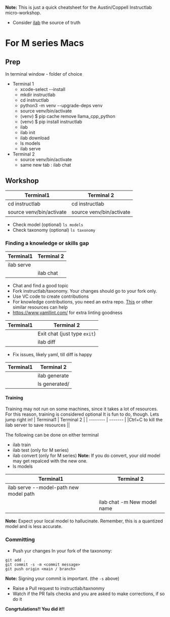 **Note:** This is just a quick cheatsheet for the Austin/Coppell Instructlab micro-workshop. 
* Consider [ilab](https://github.com/instructlab/instructlab/blob/main/README.md) the source of truth

# For M series Macs

## Prep
In terminal window - folder of choice
* Terminal 1
    * xcode-select --install
    * mkdir instructlab
    * cd instructlab
    * python3 -m venv --upgrade-deps venv
    * source venv/bin/activate
    * (venv) $ pip cache remove llama_cpp_python
    * (venv) $ pip install instructlab
    * ilab
    * ilab init
    * ilab download
    * ls models
    * ilab serve
* Terminal 2
    * source venv/bin/activate
    * same new tab : ilab chat

## Workshop
| Terminal1    | Terminal 2 |
| -------- | ------- |
|  cd instructlab  |  cd instructlab   |
|  source venv/bin/activate  |  source venv/bin/activate   |

* Check model (optional)  `ls models`
* Check taxonomy (optional)  `ls taxonomy`

### Finding a knowledge or skills gap
| Terminal1    | Terminal 2 |
| -------- | ------- |
|  ilab serve  |     |
|    |  ilab chat   |

* Chat and find a good topic
* Fork instructlab/taxonomy. Your changes should go to your fork only.
* Use VC code to create contributions
* For knowledge contributions, you need an extra repo. [This](https://developer.ibm.com/tutorials/awb-contributing-knowledge-open-source-llms-instructlab/) or other similar resources can help
* https://www.yamllint.com/ for extra linting goodness

| Terminal1    | Terminal 2 |
| -------- | ------- |
| |Exit chat (just type `exit`)|
| |ilab diff|

* Fix issues, likely yaml, till diff is happy

| Terminal1    | Terminal 2 |
| -------- | ------- |
| |ilab generate|
| |ls generated/|

#### Training
Training may not run on some machines, since it takes a lot of resources. For this reason, training is considered optional It is fun to do, though. Lets jump right in!
| Terminal1    | Terminal 2 |
| -------- | ------- |
|Ctrl+C to kill the ilab server to save resources ||

The following can be done on either terminal
* ilab train 
* ilab test (only for M series)
* ilab convert (only for M series)
**Note:** If you do convert, your old model may get repalced with the new one.
* ls models

| Terminal1 | Terminal 2 |
| -------- | ------- |
|ilab serve --model-path new model path ||
| |ilab chat -m New model name | 

**Note:** Expect your local model to hallucinate. Remember, this is a quantized model and is less accurate. 

### Committing
* Push yur changes 
In your fork of the taxonomy:
``` 
git add .
git commit -s -m <commit message>
git push origin <main / branch>
```
**Note:** Signing your commit is important. (the `-s` above)
* Raise a Pull request to instructlab/taxnonmy
* Watch if the PR fails checks and you are asked to make corrections, if so do it

**Congrtulations!! You did it!!**

    





